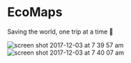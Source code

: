 # EcoMaps
Saving the world, one trip at a time 🙏

![screen shot 2017-12-03 at 7 39 57 am](https://user-images.githubusercontent.com/32348009/34455396-633dd3ea-ed4c-11e7-8546-aef2f120fc2d.png)
![screen shot 2017-12-03 at 7 40 07 am](https://user-images.githubusercontent.com/32348009/34455415-d791ad16-ed4c-11e7-8f6f-3211b164a30c.png)
